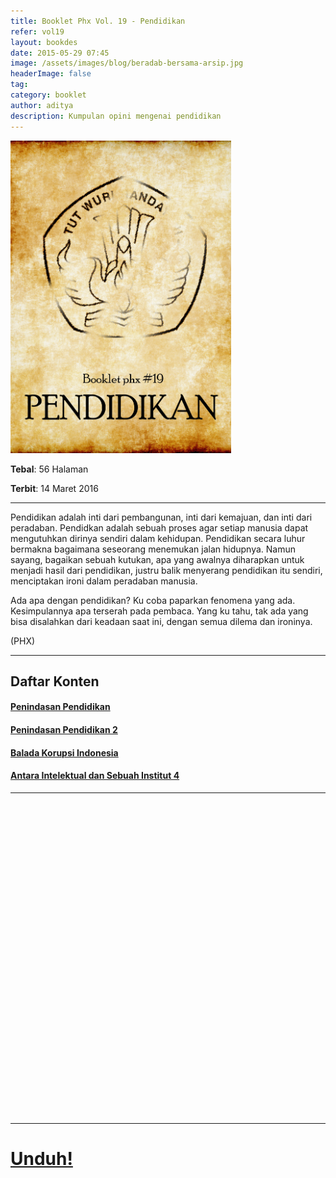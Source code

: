 ```yaml
---
title: Booklet Phx Vol. 19 - Pendidikan
refer: vol19
layout: bookdes
date: 2015-05-29 07:45
image: /assets/images/blog/beradab-bersama-arsip.jpg
headerImage: false
tag:
category: booklet
author: aditya
description: Kumpulan opini mengenai pendidikan
---
```


<img class="image" src="/assets/images/cover/booklet19.jpg" alt="__" height="500px">

__Tebal__: 56 Halaman

__Terbit__: 14 Maret 2016

***

Pendidikan adalah inti dari pembangunan, inti dari kemajuan, dan inti dari peradaban. Pendidkan adalah sebuah proses agar setiap manusia dapat mengutuhkan dirinya sendiri dalam kehidupan. Pendidikan secara luhur bermakna bagaimana seseorang menemukan jalan hidupnya. Namun sayang, bagaikan sebuah kutukan, apa yang awalnya diharapkan untuk menjadi hasil dari pendidikan, justru balik menyerang pendidikan itu sendiri, menciptakan ironi dalam peradaban manusia.

Ada apa dengan pendidikan? Ku coba paparkan fenomena yang ada. Kesimpulannya apa terserah pada pembaca. Yang ku tahu, tak ada yang bisa disalahkan dari keadaan saat ini, dengan semua dilema dan ironinya.

(PHX)

***

## Daftar Konten

#### [Penindasan Pendidikan][1]

#### [Penindasan Pendidikan 2][2]

#### [Balada Korupsi Indonesia][3]

#### [Antara Intelektual dan Sebuah Institut 4][4]

[1]: http://phoenixfin.github.io/penindasan-pendidikan
[2]: http://phoenixfin.github.io/penindasan-pendidikan-2
[3]: http://phoenixfin.github.io/balada-korupsi-indonesia
[4]: http://phoenixfin.github.io/antara-intelektual-dan-sebuah-institut-4

***

<div data-configid="7319434/60844456" style="width:100%; height:500px;" class="issuuembed"></div>
<script type="text/javascript" src="//e.issuu.com/embed.js" async="true"></script>

***

# [Unduh!][akses]

[akses]: https://www.dropbox.com/s/euayfkiftgi0y36/%2319%20Pendidikan.pdf?dl=0

